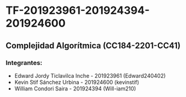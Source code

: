 # TF-201923961-201924394-201924600
## Complejidad Algorítmica (CC184-2201-CC41)

### **Integrantes:**

* Edward Jordy Ticlavilca Inche - 201923961 (Edward240402)
* Kevin Stif Sánchez Urbina - 201924600 (kevinstif)
* William Condori Saira - 201924394 (Will-iam210)
